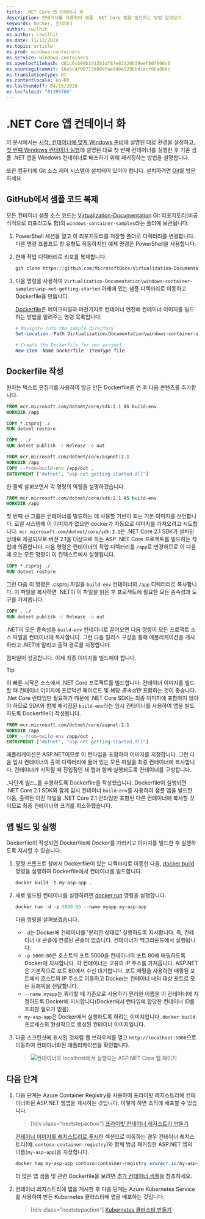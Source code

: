 ```yaml
---
title: .NET Core 앱 컨테이너 화
description: 컨테이너를 사용하여 샘플 .NET Core 앱을 빌드하는 방법 알아보기
keywords: Docker, 컨테이너
author: cwilhit
ms.author: crwilhit
ms.date: 11/12/2019
ms.topic: article
ms.prod: windows-containers
ms.service: windows-containers
ms.openlocfilehash: d81c6cb99b1d12b1df87e83220b39eef80f066c0
ms.sourcegitcommit: 16ebc4f00773d809fae84845208bd1dcf08a889c
ms.translationtype: HT
ms.contentlocale: ko-KR
ms.lasthandoff: 04/15/2020
ms.locfileid: "81395766"
---
```

# <a name="containerize-a-net-core-app"></a>.NET Core 앱 컨테이너 화

이 문서에서는 [시작: 컨테이너에 맞게 Windows 준비](set-up-environment.md)에 설명된 대로 환경을 설정하고, [첫 번째 Windows 컨테이너 실행](run-your-first-container.md)에 설명된 대로 첫 번째 컨테이너를 실행한 후 기존 샘플 .NET 앱을 Windows 컨테이너로 배포하기 위해 패키징하는 방법을 설명합니다.

또한 컴퓨터에 Git 소스 제어 시스템이 설치되어 있어야 합니다. 설치하려면 [Git](https://git-scm.com/download)를 방문하세요.

## <a name="clone-the-sample-code-from-github"></a>GitHub에서 샘플 코드 복제

모든 컨테이너 샘플 소스 코드는 [Virtualization-Documentation](https://github.com/MicrosoftDocs/Virtualization-Documentation) Git 리포지토리(비공식적으로 리포라고도 함)의 `windows-container-samples`라는 폴더에 보관됩니다.

1. PowerShell 세션을 열고 이 리포지토리를 저장할 폴더로 디렉터리를 변경합니다. 다른 명령 프롬프트 창 유형도 작동하지만 예제 명령은 PowerShell을 사용합니다.
2. 현재 작업 디렉터리로 리포를 복제합니다.

   ```PowerShell
   git clone https://github.com/MicrosoftDocs/Virtualization-Documentation.git
   ```

3. 다음 명령을 사용하여 `Virtualization-Documentation\windows-container-samples\asp-net-getting-started` 아래에 있는 샘플 디렉터리로 이동하고 Dockerfile을 만듭니다.

   [Dockerfile](https://docs.docker.com/engine/reference/builder/)은 메이크파일과 마찬가지로 컨테이너 엔진에 컨테이너 이미지를 빌드하는 방법을 알려주는 명령 목록입니다.

   ```Powershell
   # Navigate into the sample directory
   Set-Location -Path Virtualization-Documentation\windows-container-samples\asp-net-getting-started

   # Create the Dockerfile for our project
   New-Item -Name Dockerfile -ItemType file
   ```

## <a name="write-the-dockerfile"></a>Dockerfile 작성

원하는 텍스트 편집기를 사용하여 방금 만든 Dockerfile을 연 후 다음 콘텐츠를 추가합니다.

```Dockerfile
FROM mcr.microsoft.com/dotnet/core/sdk:2.1 AS build-env
WORKDIR /app

COPY *.csproj ./
RUN dotnet restore

COPY . ./
RUN dotnet publish -c Release -o out

FROM mcr.microsoft.com/dotnet/core/aspnet:2.1
WORKDIR /app
COPY --from=build-env /app/out .
ENTRYPOINT ["dotnet", "asp-net-getting-started.dll"]
```

한 줄씩 살펴보면서 각 명령의 역할을 설명하겠습니다.

```Dockerfile
FROM mcr.microsoft.com/dotnet/core/sdk:2.1 AS build-env
WORKDIR /app
```

첫 번째 선 그룹은 컨테이너를 빌드하는 데 사용할 기반이 되는 기본 이미지를 선언합니다. 로컬 시스템에 이 이미지가 없으면 docker가 자동으로 이미지를 가져오려고 시도합니다. `mcr.microsoft.com/dotnet/core/sdk:2.1`은 .NET Core 2.1 SDK가 설치된 상태로 제공되므로 버전 2.1을 대상으로 하는 ASP .NET Core 프로젝트를 빌드하는 작업에 의존합니다. 다음 명령은 컨테이너의 작업 디렉터리를 `/app`로 변경하므로 이 다음에 오는 모든 명령이 이 컨텍스트에서 실행됩니다.

```Dockerfile
COPY *.csproj ./
RUN dotnet restore
```

그런 다음 이 명령은 .csproj 파일을 `build-env` 컨테이너의 `/app` 디렉터리로 복사합니다. 이 파일을 복사하면 .NET이 이 파일을 읽은 후 프로젝트에 필요한 모든 종속성과 도구를 가져옵니다.

```Dockerfile
COPY . ./
RUN dotnet publish -c Release -o out
```

.NET이 모든 종속성을 `build-env` 컨테이너로 끌어오면 다음 명령이 모든 프로젝트 소스 파일을 컨테이너에 복사합니다. 그런 다음 릴리스 구성을 통해 애플리케이션을 게시하라고 .NET에 알리고 출력 경로를 지정합니다.

컴파일이 성공합니다. 이제 최종 이미지를 빌드해야 합니다. 

> [!TIP]
> 이 빠른 시작은 소스에서 .NET Core 프로젝트를 빌드합니다. 컨테이너 이미지를 빌드할 때 컨테이너 이미지에 프로덕션 페이로드 및 해당 _종속성만_ 포함하는 것이 좋습니다. .Net Core 런타임만 필요하기 때문에 .NET Core SDK는 최종 이미지에 포함하지 않아야 하므로 SDK와 함께 패키징된 `build-env`라는 임시 컨테이너를 사용하여 앱을 빌드하도록 Dockerfile이 작성됩니다.

```Dockerfile
FROM mcr.microsoft.com/dotnet/core/aspnet:2.1
WORKDIR /app
COPY --from=build-env /app/out .
ENTRYPOINT ["dotnet", "asp-net-getting-started.dll"]
```

애플리케이션은 ASP.NET이므로 이 런타임을 포함하여 이미지를 지정합니다. 그런 다음 임시 컨테이너의 출력 디렉터리에 들어 있는 모든 파일을 최종 컨테이너에 복사합니다. 컨테이너가 시작될 때 진입점인 새 앱과 함께 실행되도록 컨테이너를 구성합니다.

_다단계 빌드_를 수행하도록 Dockerfile을 작성했습니다. Dockerfile이 실행되면 .NET Core 2.1 SDK와 함께 임시 컨테이너 `build-env`를 사용하여 샘플 앱을 빌드한 다음, 출력된 이진 파일을 .NET Core 2.1 런타임만 포함된 다른 컨테이너에 복사할 것이므로 최종 컨테이너의 크기를 최소화했습니다.

## <a name="build-and-run-the-app"></a>앱 빌드 및 실행

Dockerfile이 작성되면 Dockerfile에 Docker를 가리키고 이미지를 빌드한 후 실행하도록 지시할 수 있습니다.

1. 명령 프롬프트 창에서 Dockerfile이 있는 디렉터리로 이동한 다음, [docker build](https://docs.docker.com/engine/reference/commandline/build/) 명령을 실행하여 Dockerfile에서 컨테이너를 빌드합니다.

   ```Powershell
   docker build -t my-asp-app .
   ```

2. 새로 빌드된 컨테이너를 실행하려면 [docker run](https://docs.docker.com/engine/reference/commandline/run/) 명령을 실행합니다.

   ```Powershell
   docker run -d -p 5000:80 --name myapp my-asp-app
   ```

   다음 명령을 살펴보겠습니다.

   * `-d`는 Docker에 컨테이너를 '분리한 상태로' 실행하도록 지시합니다. 즉, 컨테이너 내 콘솔에 연결된 콘솔이 없습니다. 컨테이너가 백그라운드에서 실행됩니다. 
   * `-p 5000:80`은 호스트의 포트 5000을 컨테이너의 포트 80에 매핑하도록 Docker에 지시합니다. 각 컨테이너는 고유의 IP 주소를 가져옵니다. ASP.NET은 기본적으로 포트 80에서 수신 대기합니다. 포트 매핑을 사용하면 매핑된 포트에서 호스트의 IP 주소로 이동하고 Docker는 컨테이너 내의 대상 포트로 모든 트래픽을 전달합니다.
   * `--name myapp`는 쿼리할 때 기준으로 사용하기 편리한 이름을 이 컨테이너에 지정하도록 Docker에 지시합니다(Docker에서 런타임에 할당한 컨테이너 ID를 조회할 필요가 없음).
   * `my-asp-app`은 Docker에서 실행하도록 하려는 이미지입니다. `docker build` 프로세스의 완성작으로 생성된 컨테이너 이미지입니다.

3. 다음 스크린샷에 표시된 것처럼 웹 브라우저를 열고 `http://localhost:5000`으로 이동하여 컨테이너화된 애플리케이션을 확인합니다.

   >![컨테이너의 localhost에서 실행되는 ASP.NET Core 웹 페이지](media/SampleAppScreenshot.png)

## <a name="next-steps"></a>다음 단계

1. 다음 단계는 Azure Container Registry를 사용하여 프라이빗 레지스트리에 컨테이너화된 ASP.NET 웹앱을 게시하는 것입니다. 이렇게 하면 조직에 배포할 수 있습니다.

   > [!div class="nextstepaction"]
   > [프라이빗 컨테이너 레지스트리 만들기](https://docs.microsoft.com/azure/container-registry/container-registry-get-started-powershell)

   [컨테이너 이미지를 레지스트리로 푸시](https://docs.microsoft.com/azure/container-registry/container-registry-get-started-powershell#push-image-to-registry)한 섹션으로 이동하는 경우 컨테이너 레지스트리(예: `contoso-container-registry`)와 함께 방금 패키징한 ASP.NET 앱의 이름(`my-asp-app`)을 지정합니다.

   ```PowerShell
   docker tag my-asp-app contoso-container-registry.azurecr.io/my-asp-app:v1
   ```

   더 많은 앱 샘플 및 관련 Dockerfile을 보려면 [추가 컨테이너 샘플](../samples.md)을 참조하세요.

2. 컨테이너 레지스트리에 앱을 게시한 후 다음 단계는 Azure Kubernetes Service를 사용하여 만든 Kubernetes 클러스터에 앱을 배포하는 것입니다.

   > [!div class="nextstepaction"]
   > [Kubernetes 클러스터 만들기](https://docs.microsoft.com/azure/aks/windows-container-cli)
